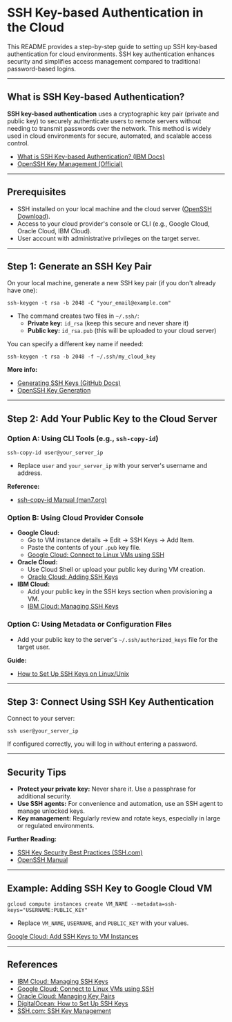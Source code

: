 
# SSH Key-based Authentication in the Cloud

This README provides a step-by-step guide to setting up SSH key-based authentication for cloud environments. SSH key authentication enhances security and simplifies access management compared to traditional password-based logins.

---

## What is SSH Key-based Authentication?

**SSH key-based authentication** uses a cryptographic key pair (private and public key) to securely authenticate users to remote servers without needing to transmit passwords over the network. This method is widely used in cloud environments for secure, automated, and scalable access control.

- [What is SSH Key-based Authentication? (IBM Docs)](https://cloud.ibm.com/docs/vpc?topic=vpc-ssh-keys)
- [OpenSSH Key Management (Official)](https://www.ssh.com/academy/ssh/keygen)

---

## Prerequisites

- SSH installed on your local machine and the cloud server ([OpenSSH Download](https://www.openssh.com/)).
- Access to your cloud provider's console or CLI (e.g., Google Cloud, Oracle Cloud, IBM Cloud).
- User account with administrative privileges on the target server.

---

## Step 1: Generate an SSH Key Pair

On your local machine, generate a new SSH key pair (if you don't already have one):

```
ssh-keygen -t rsa -b 2048 -C "your_email@example.com"
```

- The command creates two files in `~/.ssh/`:
  - **Private key:** `id_rsa` (keep this secure and never share it)
  - **Public key:** `id_rsa.pub` (this will be uploaded to your cloud server)

You can specify a different key name if needed:

```
ssh-keygen -t rsa -b 2048 -f ~/.ssh/my_cloud_key
```

**More info:**  
- [Generating SSH Keys (GitHub Docs)](https://docs.github.com/en/authentication/connecting-to-github-with-ssh/generating-a-new-ssh-key-and-adding-it-to-the-ssh-agent)
- [OpenSSH Key Generation](https://www.ssh.com/academy/ssh/keygen)

---

## Step 2: Add Your Public Key to the Cloud Server

### Option A: Using CLI Tools (e.g., `ssh-copy-id`)

```
ssh-copy-id user@your_server_ip
```
- Replace `user` and `your_server_ip` with your server's username and address.

**Reference:**  
- [ssh-copy-id Manual (man7.org)](https://man7.org/linux/man-pages/man1/ssh-copy-id.1.html)

### Option B: Using Cloud Provider Console

- **Google Cloud:**  
  - Go to VM instance details → Edit → SSH Keys → Add Item.
  - Paste the contents of your `.pub` key file.  
  - [Google Cloud: Connect to Linux VMs using SSH](https://cloud.google.com/compute/docs/connect/linux-ssh)
- **Oracle Cloud:**  
  - Use Cloud Shell or upload your public key during VM creation.  
  - [Oracle Cloud: Adding SSH Keys](https://docs.oracle.com/en-us/iaas/Content/Compute/Tasks/managingkeypairs.htm)
- **IBM Cloud:**  
  - Add your public key in the SSH keys section when provisioning a VM.  
  - [IBM Cloud: Managing SSH Keys](https://cloud.ibm.com/docs/vpc?topic=vpc-ssh-keys)

### Option C: Using Metadata or Configuration Files

- Add your public key to the server's `~/.ssh/authorized_keys` file for the target user.

**Guide:**  
- [How to Set Up SSH Keys on Linux/Unix](https://www.digitalocean.com/community/tutorials/how-to-set-up-ssh-keys-on-ubuntu-20-04)

---

## Step 3: Connect Using SSH Key Authentication

Connect to your server:

```
ssh user@your_server_ip
```

If configured correctly, you will log in without entering a password.

---

## Security Tips

- **Protect your private key:** Never share it. Use a passphrase for additional security.
- **Use SSH agents:** For convenience and automation, use an SSH agent to manage unlocked keys.
- **Key management:** Regularly review and rotate keys, especially in large or regulated environments.

**Further Reading:**  
- [SSH Key Security Best Practices (SSH.com)](https://www.ssh.com/academy/ssh/key-management-best-practices)
- [OpenSSH Manual](https://man.openbsd.org/ssh)

---

## Example: Adding SSH Key to Google Cloud VM

```
gcloud compute instances create VM_NAME --metadata=ssh-keys="USERNAME:PUBLIC_KEY"
```
- Replace `VM_NAME`, `USERNAME`, and `PUBLIC_KEY` with your values.

[Google Cloud: Add SSH Keys to VM Instances](https://cloud.google.com/compute/docs/instances/adding-removing-ssh-keys)

---

## References

- [IBM Cloud: Managing SSH Keys](https://cloud.ibm.com/docs/vpc?topic=vpc-ssh-keys)
- [Google Cloud: Connect to Linux VMs using SSH](https://cloud.google.com/compute/docs/connect/linux-ssh)
- [Oracle Cloud: Managing Key Pairs](https://docs.oracle.com/en-us/iaas/Content/Compute/Tasks/managingkeypairs.htm)
- [DigitalOcean: How to Set Up SSH Keys](https://www.digitalocean.com/community/tutorials/how-to-set-up-ssh-keys-on-ubuntu-20-04)
- [SSH.com: SSH Key Management](https://www.ssh.com/academy/ssh/key-management)
```
